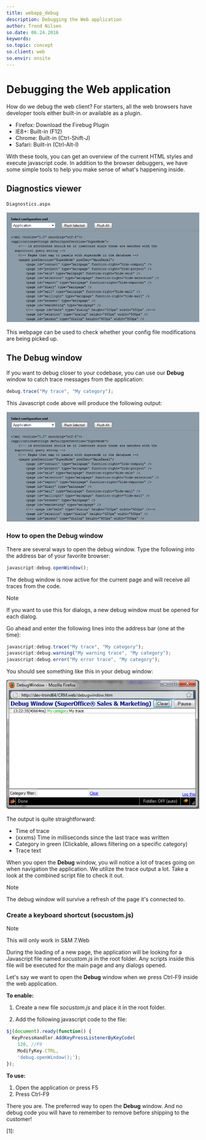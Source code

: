 ```yaml
---
title: webapp_debug
description: Debugging the Web application
author: Trond Nilsen
so.date: 06.24.2016
keywords:
so.topic: concept
so.client: web
so.envir: onsite
---
```


# Debugging the Web application

How do we debug the web client? For starters, all the web browsers have developer tools either built-in or available as a plugin.

* Firefox: Download the Firebug Plugin
* IE8+: Built-in (F12)
* Chrome: Built-in (Ctrl-Shift-J)
* Safari: Built-in (Ctrl-Alt-I)

With these tools, you can get an overview of the current HTML styles and execute javascript code. In addition to the browser debuggers, we have some simple tools to help you make sense of what's happening inside.

## Diagnostics viewer

`Diagnostics.aspx`

![diagnostics][img1]

This webpage can be used to check whether your config file modifications are being picked up.

## The Debug window

If you want to debug closer to your codebase, you can use our **Debug** window to catch trace messages from the application:

```javascript
debug.trace("My trace", "My category");
```

This Javascript code above will produce the following output:

![debug 1][img1]

### How to open the Debug window

There are several ways to open the debug window. Type the following into the address bar of your favorite browser:

```javascript
javascript:debug.openWindow();
```

The debug window is now active for the current page and will receive all traces from the code.

> [!NOTE]
> If you want to use this for dialogs, a new debug window must be opened for each dialog.

Go ahead and enter the following lines into the address bar (one at the time):

```javascript
javascript:debug.trace("My trace", "My category");
javascript:debug.warning("My warning trace", "My category");
javascript:debug.error("My error trace", "My category");
```

You should see something like this in your debug window:

![debug 2][img2]

The output is quite straightforward:

* Time of trace
* (xxxms) Time in milliseconds since the last trace was written
* Category in green (Clickable, allows filtering on a specific category)
* Trace text

When you open the **Debug** window, you will notice a lot of traces going on when navigation the application. We utilize the trace output a lot. Take a look at the combined script file to check it out.

> [!NOTE]
> The debug window will survive a refresh of the page it's connected to.

### Create a keyboard shortcut (socustom.js)

> [!NOTE]
> This will only work in S&M 7.Web

During the loading of a new page, the application will be looking for a Javascript file named *socustom.js* in the root folder. Any scripts inside this file will be executed for the main page and any dialogs opened.

Let's say we want to open the **Debug** window when we press Ctrl-F9 inside the web application.

**To enable:**

1. Create a new file *socustom.js* and place it in the root folder.

2. Add the following javascript code to the file:

```javascript
$j(document).ready(function() {
  KeyPressHandler.AddKeyPressListenerByKeyCode(
    120, //F9
    ModifyKey.CTRL,
    'debug.openWindow();');
});
```

**To use:**

1. Open the application or press F5
2. Press Ctrl-F9

There you are. The preferred way to open the **Debug** window. And no debug code you will have to remember to remove before shipping to the customer!

<!-- Referenced links -->
[1]:

<!-- Referenced images -->
[img1]: media/diagnostics.png
[img2]: media/debugwindow-1.png
[img3]: media/debugwindow-2.png
